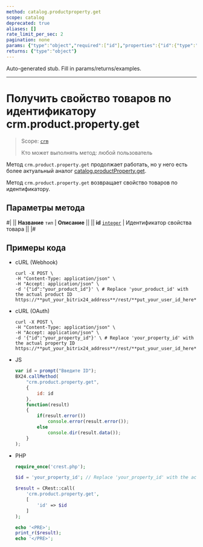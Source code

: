 ```yaml
---
method: catalog.productproperty.get
scope: catalog
deprecated: true
aliases: []
rate_limit_per_sec: 2
pagination: none
params: {"type":"object","required":["id"],"properties":{"id":{"type":"integer"}}}
returns: {"type":"object"}
---
```


Auto-generated stub. Fill in params/returns/examples.

---

# Получить свойство товаров по идентификатору crm.product.property.get

> Scope: [`crm`](../../../scopes/permissions.md)
>
> Кто может выполнять метод: любой пользователь



Метод `crm.product.property.get` продолжает работать, но у него есть более актуальный аналог [catalog.productProperty.get](../../../catalog/product-property/catalog-product-property-get.md).



Метод `crm.product.property.get` возвращает свойство товаров по идентификатору.

## Параметры метода



#|
|| **Название**
`тип` | **Описание** ||
|| **id**
[`integer`](../../../data-types.md) | Идентификатор свойства товара ||
|#

## Примеры кода





- cURL (Webhook)

    ```http
    curl -X POST \
    -H "Content-Type: application/json" \
    -H "Accept: application/json" \
    -d '{"id":"your_product_id"}' \ # Replace 'your_product_id' with the actual product ID
    https://**put_your_bitrix24_address**/rest/**put_your_user_id_here**/**put_your_webbhook_here**/crm.product.get
    ```

- cURL (OAuth)

    ```http
    curl -X POST \
    -H "Content-Type: application/json" \
    -H "Accept: application/json" \
    -d '{"id":"your_property_id"}' \ # Replace 'your_property_id' with the actual property ID
    https://**put_your_bitrix24_address**/rest/**put_your_user_id_here**/**put_your_webbhook_here**/crm.product.property.get
    ```

- JS

    ```js
    var id = prompt("Введите ID");
    BX24.callMethod(
        "crm.product.property.get",
        {
            id: id
        },
        function(result)
        {
            if(result.error())
                console.error(result.error());
            else
                console.dir(result.data());
        }
    );
    ```

- PHP

    ```php
    require_once('crest.php');

    $id = 'your_property_id'; // Replace 'your_property_id' with the actual property ID

    $result = CRest::call(
        'crm.product.property.get',
        [
            'id' => $id
        ]
    );

    echo '<PRE>';
    print_r($result);
    echo '</PRE>';
    ```


